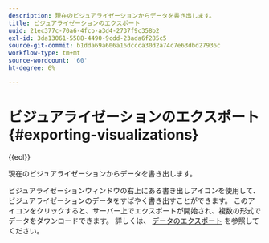 ```yaml
---
description: 現在のビジュアライゼーションからデータを書き出します。
title: ビジュアライゼーションのエクスポート
uuid: 21ec377c-70a6-4fcb-a3d4-2737f9c358b2
exl-id: 3da13061-5588-4490-9cdd-23ada6f285c5
source-git-commit: b1dda69a606a16dccca30d2a74c7e63dbd27936c
workflow-type: tm+mt
source-wordcount: '60'
ht-degree: 6%

---
```


# ビジュアライゼーションのエクスポート{#exporting-visualizations}

{{eol}}

現在のビジュアライゼーションからデータを書き出します。

ビジュアライゼーションウィンドウの右上にある書き出しアイコンを使用して、ビジュアライゼーションのデータをすばやく書き出すことができます。 このアイコンをクリックすると、サーバー上でエクスポートが開始され、複数の形式でデータをダウンロードできます。 詳しくは、 [データのエクスポート](../../../../home/c-adobe-data-workbench-dashboard/c-exporting-data.md#concept-826596f7c95649b2adbcafd91fad782b) を参照してください。
